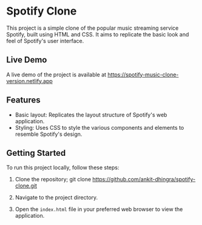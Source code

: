 # Spotify Clone

This project is a simple clone of the popular music streaming service Spotify, built using HTML and CSS. It aims to replicate the basic look and feel of Spotify's user interface.

## Live Demo

A live demo of the project is available at  https://spotify-music-clone-version.netlify.app

## Features

- Basic layout: Replicates the layout structure of Spotify's web application.
- Styling: Uses CSS to style the various components and elements to resemble Spotify's design.

## Getting Started

To run this project locally, follow these steps:

1. Clone the repository;
git clone https://github.com/ankit-dhingra/spotify-clone.git

2. Navigate to the project directory.

3. Open the `index.html` file in your preferred web browser to view the application.


